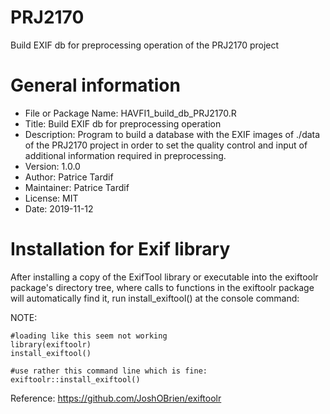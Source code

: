 # PRJ2170
Build EXIF db for preprocessing operation of the PRJ2170 project

# General information
* File or Package Name: HAVFI1_build_db_PRJ2170.R
* Title: Build EXIF db for preprocessing operation
* Description: Program to build a database with the EXIF images of ./data of the PRJ2170
            project in order to set the quality control and input of additional
            information required in preprocessing.
* Version: 1.0.0
* Author: Patrice Tardif
* Maintainer: Patrice Tardif
* License: MIT
* Date: 2019-11-12

# Installation for Exif library
After installing a copy of the ExifTool library or executable into the exiftoolr package's directory tree, where calls to functions in the exiftoolr package will automatically find it, run install_exiftool() at the console command:

NOTE: 
```{r }
#loading like this seem not working
library(exiftoolr)
install_exiftool()

#use rather this command line which is fine:
exiftoolr::install_exiftool()
```

 
Reference:
https://github.com/JoshOBrien/exiftoolr

